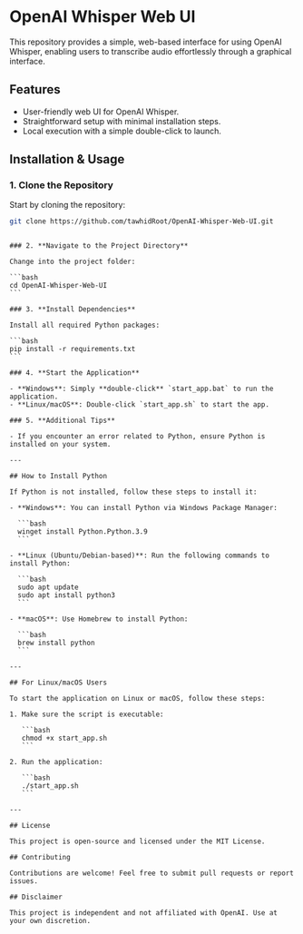 # OpenAI Whisper Web UI

This repository provides a simple, web-based interface for using OpenAI Whisper, enabling users to transcribe audio effortlessly through a graphical interface.

## Features

- User-friendly web UI for OpenAI Whisper.
- Straightforward setup with minimal installation steps.
- Local execution with a simple double-click to launch.

## Installation & Usage

### 1. **Clone the Repository**

Start by cloning the repository:

```bash
git clone https://github.com/tawhidRoot/OpenAI-Whisper-Web-UI.git
```

````

### 2. **Navigate to the Project Directory**

Change into the project folder:

```bash
cd OpenAI-Whisper-Web-UI
```

### 3. **Install Dependencies**

Install all required Python packages:

```bash
pip install -r requirements.txt
```

### 4. **Start the Application**

- **Windows**: Simply **double-click** `start_app.bat` to run the application.
- **Linux/macOS**: Double-click `start_app.sh` to start the app.

### 5. **Additional Tips**

- If you encounter an error related to Python, ensure Python is installed on your system.

---

## How to Install Python

If Python is not installed, follow these steps to install it:

- **Windows**: You can install Python via Windows Package Manager:

  ```bash
  winget install Python.Python.3.9
  ```

- **Linux (Ubuntu/Debian-based)**: Run the following commands to install Python:

  ```bash
  sudo apt update
  sudo apt install python3
  ```

- **macOS**: Use Homebrew to install Python:

  ```bash
  brew install python
  ```

---

## For Linux/macOS Users

To start the application on Linux or macOS, follow these steps:

1. Make sure the script is executable:

   ```bash
   chmod +x start_app.sh
   ```

2. Run the application:

   ```bash
   ./start_app.sh
   ```

---

## License

This project is open-source and licensed under the MIT License.

## Contributing

Contributions are welcome! Feel free to submit pull requests or report issues.

## Disclaimer

This project is independent and not affiliated with OpenAI. Use at your own discretion.
````
